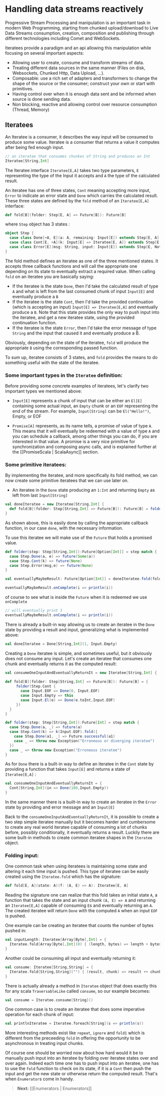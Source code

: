 # Handling data streams reactively

Progressive Stream Processing and manipulation is an important task in modern Web Programming, starting from chunked upload/download to Live Data Streams consumption, creation, composition and publishing through different technologies including Comet and WebSockets.

Iteratees provide a paradigm and an api allowing this manipulation while focusing on several important aspects:

* Allowing user to create, consume and transform streams of data.
* Treating different data sources in the same manner (Files on disk, Websockets, Chunked Http, Data Upload, ...).
* Composable: use a rich set of adapters and transformers to change the shape of the source or the consumer; construct your own or start with primitives.
* Having control over when it is enough data sent and be informed when source is done sending data.
* Non blocking, reactive and allowing control over resource consumption (Thread, Memory)

## Iteratees

An Iteratee is a consumer, it describes the way input will be consumed to produce some value. Iteratee is a consumer that returns a value it computes after being fed enough input.

```scala
// an iteratee that consumes chunkes of String and produces an Int
Iteratee[String,Int] 
```

The Iteratee interface `Iteratee[E,A]` takes two type parameters, `E` representing the type of the Input it accepts and `A` the type of the calculated result.

An iteratee has one of three states, `Cont` meaning accepting more input, `Error` to indicate an error state and `Done` which carries the calculated result. These three states are defined by the `fold` method of an `Iteratee[E,A]` interface:

```scala
def fold[B](folder: Step[E, A] => Future[B]): Future[B]
```
where `Step`  object has 3 states :
```scala
object Step {
  case class Done[+A, E](a: A, remaining: Input[E]) extends Step[E, A]
  case class Cont[E, +A](k: Input[E] => Iteratee[E, A]) extends Step[E, A]
  case class Error[E](msg: String, input: Input[E]) extends Step[E, Nothing]
}
```


The fold method defines an iteratee as one of the three mentioned states. It accepts three callback functions and will call the appropriate one depending on its state to eventually extract a required value. When calling `fold` on an iteratee you are basically saying:

- If the iteratee is the state `Done`, then I'd take the calculated result of type `A` and what is left from the last consumed chunk of input `Input[E]` and eventually produce a `B`
- If the iteratee is the state `Cont`, then I'd take the provided continuation (which is accepting an input) `Input[E] => Iteratee[E,A]` and eventually produce a `B`. Note that this state provides the only way to push input into the iteratee, and get a new iteratee state, using the provided continuation function. 
- If the iteratee is the state `Error`, then I'd take the error message of type `String` and the input that caused it and eventually produce a B.

Obviously, depending on the state of the iteratee, `fold` will produce the appropriate `B` using the corresponding passed function.

To sum up, iteratee consists of 3 states, and `fold` provides the means to do something useful with the state of the iteratee.

### Some important types in the `Iteratee` definition:

Before providing some concrete examples of iteratees, let's clarify two important types we mentioned above:

- `Input[E]` represents a chunk of input that can be either an `El[E]` containing some actual input, an `Empty` chunk or an `EOF` representing the end of the stream.
For example, `Input[String]` can be `El("Hello!")`, Empty, or EOF

- `Promise[A]` represents, as its name tells, a promise of value of type `A`. This means that it will eventually be redeemed with a value of type `A` and you can schedule a callback, among other things you can do, if you are interested in that value. A promise is a very nice primitive for synchronization and composing async calls, and is explained further at the [[PromiseScala | ScalaAsync]] section.

### Some primitive iteratees:

By implementing the iteratee, and more specifically its fold method, we can now create some primitive iteratees that we can use later on.

- An iteratee in the `Done` state producing an `1:Int` and returning `Empty` as left from last `Input[String]`

```scala
val doneIteratee = new Iteratee[String,Int] {
  def fold[B](folder: Step[String,Int] => Future[B]): Future[B] = folder(Step.Done(1, Input.Empty))
}
```

As shown above, this is easily done by calling the appropriate callback function, in our case `done`, with the necessary information.

To use this iteratee we will make use of the `Future` that holds a promised value.

```scala
def folder(step: Step[String,Int]):Future[Option[Int]] = step match {
  case Step.Done(a, e) => future(Some(a))
  case Step.Cont(k) => future(None)
  case Step.Error(msg,e) => future(None)
} 

val eventuallyMaybeResult: Future[Option[Int]] = doneIteratee.fold(folder)

eventuallyMaybeResult.onComplete(i => println(i))
```

of course to see what is inside the `Future` when it is redeemed we use `onComplete`

```scala
// will eventually print 1
eventuallyMaybeResult.onComplete(i => println(i))
```

There is already a built-in way allowing us to create an iteratee in the `Done` state by providing a result and input, generalizing what is implemented above:

```scala
val doneIteratee = Done[String,Int](1, Input.Empty)
```

Creating a `Done` iteratee is simple, and sometimes useful, but it obviously does not consume any input. Let's create an iteratee that consumes one chunk and eventually returns it as the computed result:

```scala
val consumeOneInputAndEventuallyReturnIt = new Iteratee[String,Int] {
    
def fold[B](folder: Step[String,Int] => Future[B]): Future[B] = {
     folder(Step.Cont {
       case Input.EOF => Done(0, Input.EOF)
       case Input.Empty => this
       case Input.El(e) => Done(e.toInt,Input.EOF) 
     })
  }
}

def folder(step: Step[String,Int]):Future[Int] = step match {
  case Step.Done(a, _) => future(a)
  case Step.Cont(k) => k(Input.EOF).fold({
    case Step.Done(a1, _) => Future.successful(a1)
    case _ => throw new Exception("Erroneous or diverging iteratee")
  })
  case _ => throw new Exception("Erroneous iteratee")
} 

```

As for `Done` there is a built-in way to define an iteratee in the `Cont` state by providing a function that takes `Input[E]` and returns a state of `Iteratee[E,A]` :

```scala
val consumeOneInputAndEventuallyReturnIt = {
  Cont[String,Int](in => Done(100,Input.Empty))
}
```

In the same manner there is a built-in way to create an iteratee in the `Error` state by providing and error message and an `Input[E]`

Back to the `consumeOneInputAndEventuallyReturnIt`, it is possible to create a two step simple iteratee manually but it becomes harder and cumbersome to create any real world iteratee capable of consuming a lot of chunks before, possibly conditionally, it eventually returns a result. Luckily there are some built-in methods to create common iteratee shapes in the `Iteratee` object.

### Folding input:

One common task when using iteratees is maintaining some state and altering it each time input is pushed. This type of iteratee can be easily created using the `Iteratee.fold` which has the signature:

```scala
def fold[E, A](state: A)(f: (A, E) => A): Iteratee[E, A]
```

Reading the signature one can realize that this fold takes an initial state `A`, a function that takes the state and an input chunk `(A, E) => A` and returning an `Iteratee[E,A]` capable of consuming `E`s and eventually returning an `A`. The created iteratee will return `Done` with the computed `A` when an input `EOF` is pushed.

One example can be creating an iteratee that counts the number of bytes pushed in:

```scala
val inputLength: Iteratee[Array[Byte],Int] = {
  Iteratee.fold[Array[Byte],Int](0) { (length, bytes) => length + bytes.size }
}
```
Another could be consuming all input and eventually returning it:

```scala
val consume: Iteratee[String,String] = {
  Iteratee.fold[String,String]("") { (result, chunk) => result ++ chunk }
}
```

There is actually already a method in `Iteratee` object that does exactly this for any scala `TraversableLike` called `consume`, so our example becomes:

```scala
val consume = Iteratee.consume[String]()
```

One common case is to create an iteratee that does some imperative operation for each chunk of input:

```scala
val printlnIteratee = Iteratee.foreach[String](s => println(s))
```

More interesting methods exist like `repeat`, `ignore` and `fold1` which is different from the preceeding `fold` in offering the opportunity to be asynchronous in treating input chunks.

Of course one should be worried now about how hard would it be to manually push input into an iteratee by folding over iteratee states over and over again. Indeed each time one has to push input into an iteratee, one has to use the `fold` function to check on its state, if it is a `Cont` then push the input and get the new state or otherwise return the computed result. That's when `Enumerator`s come in handy.

> **Next:** [[Enumerators | Enumerators]]
